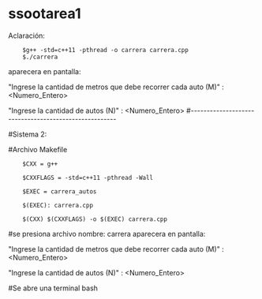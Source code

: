 # ssootarea1
Aclaración: 

        $g++ -std=c++11 -pthread -o carrera carrera.cpp   
        $./carrera

aparecera en pantalla:

  "Ingrese la cantidad de metros que debe recorrer cada auto (M)" : <Numero_Entero>

  "Ingrese la cantidad de autos (N)" : <Numero_Entero>
#------------------------------------------------------


#Sistema 2:

#Archivo Makefile

        $CXX = g++
  
        $CXXFLAGS = -std=c++11 -pthread -Wall
  
        $EXEC = carrera_autos
  
        $(EXEC): carrera.cpp
  
        $(CXX) $(CXXFLAGS) -o $(EXEC) carrera.cpp

#se presiona archivo nombre: carrera
aparecera en pantalla:

 "Ingrese la cantidad de metros que debe recorrer cada auto (M)" : <Numero_Entero>

 "Ingrese la cantidad de autos (N)" : <Numero_Entero>

#Se abre una terminal bash
